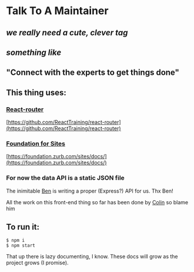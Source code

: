 Talk To A Maintainer
====================
## _we really need a cute, clever tag_
## _something like_
## "Connect with the experts to get things done"

This thing uses:
----------------
### [React-router](https://github.com/ReactTraining/react-router)
[https://github.com/ReactTraining/react-router](https://github.com/ReactTraining/react-router)

### [Foundation for Sites](https://foundation.zurb.com/sites/docs/)
[https://foundation.zurb.com/sites/docs/](https://foundation.zurb.com/sites/docs/)

### For now the data API is a static JSON file
The inimitable [Ben](https://github.com/bcoe) is writing a proper (Express?) API for us. Thx Ben!

All the work on this front-end thing so far has been done by [Colin](https://github.com/ckingbailey) so blame him

To run it:
----------
```shell
$ npm i
$ npm start
```
That up there is lazy documenting, I know. These docs will grow as the project grows (I promise).
